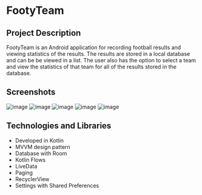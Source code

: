 # FootyTeam

## Project Description

FootyTeam is an Android application for recording football results and viewing statistics of the results. The results are stored in a local database and can be be viewed in a list. The user also has the option to select a team and view the statistics of that team for all of the results stored in the database.

## Screenshots

![image](https://user-images.githubusercontent.com/74727584/212680287-15442012-c306-4587-a453-ae57b64fce87.png)
![image](https://user-images.githubusercontent.com/74727584/212701412-f10966e4-cdfa-400a-9bd9-4c386effa39a.png)
![image](https://user-images.githubusercontent.com/74727584/212701891-b4094124-472b-4759-8e14-5173cfb98539.png)
![image](https://user-images.githubusercontent.com/74727584/212702316-d905a5c9-7da3-4234-b10f-520a75f46a39.png)
![image](https://user-images.githubusercontent.com/74727584/212702700-425b0442-ee69-4f96-894f-e18483ad5c11.png)




## Technologies and Libraries
* Developed in Kotlin
* MVVM design pattern
* Database with Room
* Kotlin Flows
* LiveData
* Paging
* RecyclerView
* Settings with Shared Preferences
